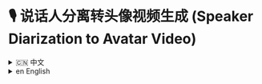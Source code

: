 
# 🎙️ 说话人分离转头像视频生成 (Speaker Diarization to Avatar Video)

<details>
<summary>🇨🇳 中文</summary>

这是一个基于 **[pyannote.audio](https://github.com/pyannote/pyannote-audio)** 的 Web 演示工具，支持 **音频/视频的说话人分离**，并生成带有说话人头像可视化的视频。

---

## ✨ 功能特点

- **上传音频/视频**  
  支持 `video/*` 和 `audio/wav` 格式。
  
- **说话人分离**  
  自动识别音频中的说话人，或手动指定人数。

- **头像可视化**  
  - 为每个说话人上传头像。  
  - 当某个说话人发言时，视频左上角显示对应头像。  
  - 多人同时发言时，头像会自动上下排列。

- **生成多种视频版本**  
  - **动态高度版**  
  - **固定列版**  
  - **横向排列版**  
  - 视频背景默认透明。

---

## 🚀 使用说明

### 1. 上传视频/音频
- 选择一个视频或音频文件上传。
- 可选填 **“说话人数”**，若留空则自动检测。

### 2. 上传头像并生成视频
- 系统会列出检测到的 **说话人 ID**。
- 依次上传对应的头像文件。
- 点击 **提交头像并生成视频**。

### 3. 预览生成的视频
- 页面下方会展示不同版本的视频预览（动态高度版、固定列版、横向排列版）。

---

## ⚙️ 本地运行

### 1. 克隆仓库
```bash
git clone https://github.com/yourname/speaker-diarization-demo.git
cd speaker-diarization-demo
````

### 2. 安装依赖

```bash
#py -3.8 -m venv bd   # 最好python3.8下运行
pip install -r requirements.txt
```

### 3. 获取模型访问权限

1. 接受 [pyannote/speaker-diarization-3.1](https://huggingface.co/pyannote/speaker-diarization-3.1) 模型的用户条款。
2. 在 [https://huggingface.co/settings/tokens](https://huggingface.co/settings/tokens) 创建 Access Token，并在代码中使用：

```python
pipeline = Pipeline.from_pretrained("pyannote/speaker-diarization-3.1",
                                use_auth_token="Your Access Token")
```

### 4. 启动服务

```bash
python app.py
```

打开浏览器访问： [http://127.0.0.1:5000](http://127.0.0.1:5000)

> **Windows 用户**：可直接双击 `0run.bat` 启动。

---

## 📌 TODO

* [ ] 支持手动编辑说话时间段。
* [ ] 支持手动调整模型判断的说话人身份。

---

## 📜 许可证

本项目使用 **MIT License** 开源。


</details>

<details>
<summary>en English</summary>

This is a **web demo based on [pyannote.audio](https://github.com/pyannote/pyannote-audio)** that supports **speaker diarization for audio/video** and generates videos with speaker avatar visualization.

---

## ✨ Features

* **Upload Audio/Video**
  Supports `video/*` and `audio/wav` formats.

* **Speaker Diarization**
  Automatically detects speakers in the audio or allows manual specification of the number of speakers.

* **Avatar Visualization**

  * Upload an avatar for each speaker.
  * When a speaker talks, their avatar is displayed at the top-left corner of the video.
  * If multiple speakers talk simultaneously, their avatars are stacked vertically.

* **Multiple Video Versions**

  * **Dynamic Height Version**
  * **Fixed Column Version**
  * **Horizontal Version**
  * Video background is transparent by default.

---

## 🚀 How to Use

### 1. Upload Audio/Video

* Choose an audio or video file to upload.
* Optionally fill in **“Number of Speakers”**, leave it empty for automatic detection.

### 2. Upload Avatars and Generate Video

* The system will list all detected **speaker IDs**.
* Upload avatar images for each speaker.
* Click **Submit Avatars & Generate Video**.

### 3. Preview the Generated Videos

* Different versions (dynamic height, fixed column, horizontal) will be displayed on the page.

---

## ⚙️ Local Setup

### 1. Clone the Repository

```bash
git clone https://github.com/yourname/speaker-diarization-demo.git
cd speaker-diarization-demo
```

### 2. Install Dependencies

```bash
#py -3.8 -m venv bd   # test run in python3.8 
pip install -r requirements.txt
```

### 3. Get Model Access Token

1. Accept the user conditions for [pyannote/speaker-diarization-3.1](https://huggingface.co/pyannote/speaker-diarization-3.1).
2. Create an access token at [https://huggingface.co/settings/tokens](https://huggingface.co/settings/tokens) and use it in the code:

```python
pipeline = Pipeline.from_pretrained("pyannote/speaker-diarization-3.1",
                                use_auth_token="Your Access Token")
```

### 4. Start the Service

```bash
python app.py
```

Open [http://127.0.0.1:5000](http://127.0.0.1:5000) in your browser.

> **Windows Users**: Simply double-click `0run.bat`.

---

## 📌 TODO

* [ ] Allow manual editing of speaker time segments.
* [ ] Allow manual adjustment of detected speaker identities.

---

## 📜 License

This project is released under **MIT License**.

</details>



